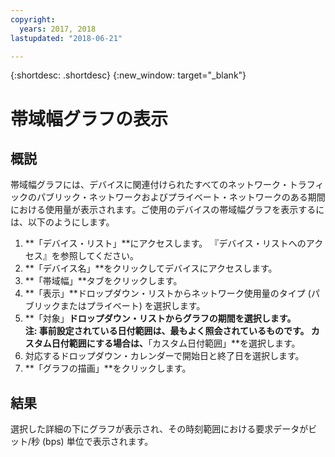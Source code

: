 ```yaml
---
copyright:
  years: 2017, 2018
lastupdated: "2018-06-21"

---
```


{:shortdesc: .shortdesc}
{:new_window: target="_blank"}

# 帯域幅グラフの表示

## 概説

帯域幅グラフには、デバイスに関連付けられたすべてのネットワーク・トラフィックのパブリック・ネットワークおよびプライベート・ネットワークのある期間における使用量が表示されます。ご使用のデバイスの帯域幅グラフを表示するには、以下のようにします。

1. **「デバイス・リスト」**にアクセスします。 『デバイス・リストへのアクセス』を参照してください。
2. **「デバイス名」**をクリックしてデバイスにアクセスします。
3. **「帯域幅」**タブをクリックします。
4. **「表示」**ドロップダウン・リストからネットワーク使用量のタイプ (パブリックまたはプライベート) を選択します。
5. **「対象」**ドロップダウン・リストからグラフの期間を選択します。<br/>**注:** 事前設定されている日付範囲は、最もよく照会されているものです。 カスタム日付範囲にする場合は、**「カスタム日付範囲」**を選択します。
6. 対応するドロップダウン・カレンダーで開始日と終了日を選択します。
7. **「グラフの描画」**をクリックします。

## 結果

選択した詳細の下にグラフが表示され、その時刻範囲における要求データがビット/秒 (bps) 単位で表示されます。

